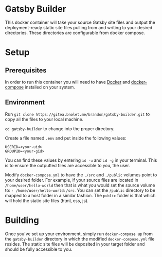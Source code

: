 # Gatsby Builder

This docker container will take your source Gatsby site files and output the deployment-ready static site files pulling from and writing to your desired directories. These directories are configurable from docker compose. 

# Setup

## Prerequisites

In order to run this container you will need to have [Docker](https://www.docker.com/) and [docker-compose](https://docs.docker.com/compose/) installed on your system. 

## Environment

Run `git clone https://gitea.bnolet.me/brandon/gatsby-builder.git` to copy all the files to your local machine.

`cd gatsby-builder` to change into the proper directory.

Create a file named `.env` and put inside the following values:

    USERID=<your-uid>
    GROUPID=<your-gid>

You can find these values by entering `id -u` and `id -g` in your terminal. This is to ensure the outputted files are accessible to you, the user.

Modify `docker-compose.yml` to have the `./src` and `./public` volumes point to your desired folder. For example, if your source files are located in `/home/user/hello-world` then that is what you would set the source volume to: `- /home/user/hello-world:/src`. You can set the `/public` directory to be mapped to a host folder in a similar fashion. The `public` folder is that which will hold the static site files (html, css, js).

# Building

Once you've set up your environment, simply run `docker-compose up` from the `gatsby-builder` directory in which the modified `docker-compose.yml` file resides. The static site files will be deposited in your target folder and should be fully accessible to you. 